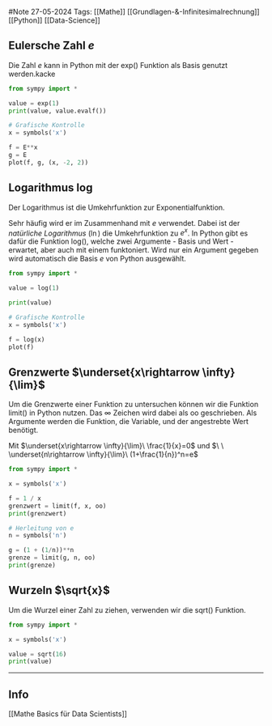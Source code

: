#Note
27-05-2024
Tags: [[Mathe]] [[Grundlagen-&-Infinitesimalrechnung]] [[Python]] [[Data-Science]]

## Eulersche Zahl $e$

Die Zahl $e$ kann in Python mit der exp() Funktion als Basis genutzt werden.kacke


```python
from sympy import *

value = exp(1)
print(value, value.evalf())

# Grafische Kontrolle
x = symbols('x')

f = E**x
g = E
plot(f, g, (x, -2, 2))
```

## Logarithmus $\log$

Der Logarithmus ist die Umkehrfunktion zur Exponentialfunktion.

Sehr häufig wird er im Zusammenhand mit $e$ verwendet. Dabei ist der *natürliche Logarithmus* ($\ln$) die Umkehrfunktion zu $e^x$. In Python gibt es dafür die Funktion log(), welche zwei Argumente - Basis und Wert - erwartet, aber auch mit einem funktoniert.
Wird nur ein Argument gegeben wird automatisch die Basis $e$ von Python ausgewählt.


```python
from sympy import *

value = log(1)

print(value)

# Grafische Kontrolle
x = symbols('x')

f = log(x)
plot(f)
```

## Grenzwerte $\underset{x\rightarrow \infty}{\lim}$

Um die Grenzwerte einer Funktion zu untersuchen können wir die Funktion limit() in Python nutzen. Das $\infty$ Zeichen wird dabei als oo geschrieben. Als Argumente werden die Funktion, die Variable, und der angestrebte Wert benötigt.

Mit $\underset{x\rightarrow \infty}{\lim}\  \frac{1}{x}=0$ und $\ \ \underset{n\rightarrow \infty}{\lim}\ (1+\frac{1}{n})^n=e$


```python
from sympy import *

x = symbols('x')

f = 1 / x
grenzwert = limit(f, x, oo)
print(grenzwert)

# Herleitung von e
n = symbols('n')

g = (1 + (1/n))**n
grenze = limit(g, n, oo)
print(grenze)
```

## Wurzeln $\sqrt{x}$

Um die Wurzel einer Zahl zu ziehen, verwenden wir die sqrt() Funktion.


```python
from sympy import *

x = symbols('x')

value = sqrt(16)
print(value)
```





---
## Info

[[Mathe Basics für Data Scientists]]